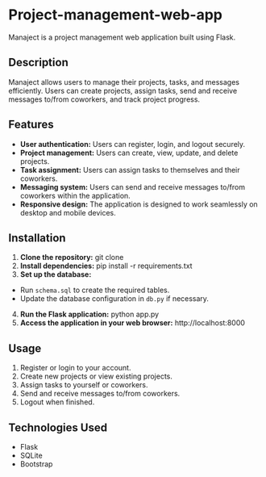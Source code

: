 # Project-management-web-app

Manaject is a project management web application built using Flask.

## Description

Manaject allows users to manage their projects, tasks, and messages efficiently. Users can create projects, assign tasks, send and receive messages to/from coworkers, and track project progress.

## Features

- **User authentication:** Users can register, login, and logout securely.
- **Project management:** Users can create, view, update, and delete projects.
- **Task assignment:** Users can assign tasks to themselves and their coworkers.
- **Messaging system:** Users can send and receive messages to/from coworkers within the application.
- **Responsive design:** The application is designed to work seamlessly on desktop and mobile devices.

## Installation

1. **Clone the repository:** git clone <repository-url>
2. **Install dependencies:** pip install -r requirements.txt
3. **Set up the database:**
 - Run `schema.sql` to create the required tables.
 - Update the database configuration in `db.py` if necessary.
4. **Run the Flask application:** python app.py
5. **Access the application in your web browser:** http://localhost:8000


## Usage

1. Register or login to your account.
2. Create new projects or view existing projects.
3. Assign tasks to yourself or coworkers.
4. Send and receive messages to/from coworkers.
5. Logout when finished.

## Technologies Used

- Flask
- SQLite
- Bootstrap







